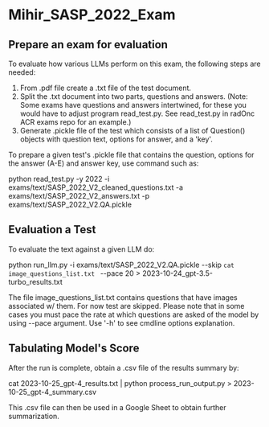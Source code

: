 # Mihir_SASP_2022_Exam

## Prepare an exam for evaluation
To evaluate how various LLMs perform on this exam, the following steps are needed:

1) From .pdf file create a .txt file of the test document.
2) Split the .txt document into two parts, questions and answers. (Note: Some exams have questions and answers intertwined, for these you would have to adjust program read_test.py. See read_test.py in radOnc ACR exams repo for an example.)
3) Generate .pickle file of the test which consists of a list of Question() objects with question text, options for answer, and a 'key'.

To prepare a given test's .pickle file that contains the question, options for the answer (A-E) and answer key, use command such as:

python read_test.py -y 2022  -i exams/text/SASP_2022_V2_cleaned_questions.txt  -a exams/text/SASP_2022_V2_answers.txt -p exams/text/SASP_2022_V2.QA.pickle

## Evaluation a Test
To evaluate the text against a given LLM do:

python run_llm.py  -i exams/text/SASP_2022_V2.QA.pickle  --skip `cat image_questions_list.txt `  --pace 20 > 2023-10-24_gpt-3.5-turbo_results.txt

The file image_questions_list.txt contains questions that have images associated w/ them. For now test are skipped. Please note that in some cases you must pace the rate at which questions are asked of the model by using --pace <sec> argument. Use '-h' to see cmdline options explanation.

## Tabulating Model's Score

After the run is complete, obtain a .csv file of the results summary by:

cat 2023-10-25_gpt-4_results.txt | python process_run_output.py > 2023-10-25_gpt-4_summary.csv

This .csv file can then be used in a Google Sheet to obtain further summarization.
